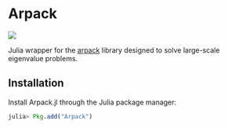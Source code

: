 # Arpack

[![][docs-stable-img]][docs-stable-url]

Julia wrapper for the [arpack](https://github.com/opencollab/arpack-ng/) library
designed to solve large-scale eigenvalue problems.

## Installation

Install Arpack.jl through the Julia package manager:
```julia
julia> Pkg.add("Arpack")
```

[docs-latest-img]: https://img.shields.io/badge/docs-latest-blue.svg
[docs-latest-url]: http://arpack.JuliaLinearAlgebra.org/latest/

[docs-stable-img]: https://img.shields.io/badge/docs-stable-blue.svg
[docs-stable-url]: http://arpack.JuliaLinearAlgebra.org/stable/
